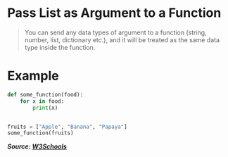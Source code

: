 # Pass List as Argument to a Function

> You can send any data types of argument to a function (string, number, list, dictionary etc.), and it will be treated as the same data type inside the function.

# Example

```python
def some_function(food):
    for x in food:
        print(x)


fruits = ["Apple", "Banana", "Papaya"]
some_function(fruits)
```

**_Source: [W3Schools](https://www.w3schools.com/python/gloss_python_function_passing_list.asp)_**
